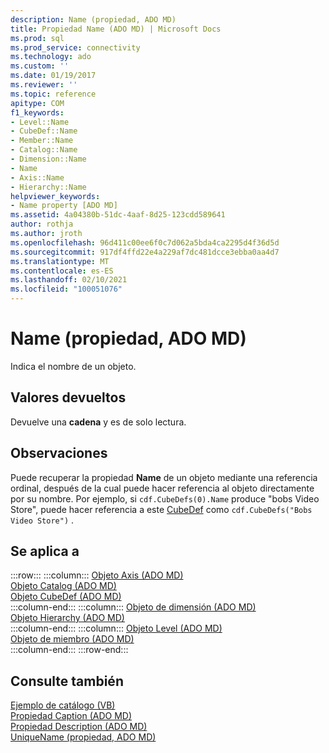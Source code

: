 ```yaml
---
description: Name (propiedad, ADO MD)
title: Propiedad Name (ADO MD) | Microsoft Docs
ms.prod: sql
ms.prod_service: connectivity
ms.technology: ado
ms.custom: ''
ms.date: 01/19/2017
ms.reviewer: ''
ms.topic: reference
apitype: COM
f1_keywords:
- Level::Name
- CubeDef::Name
- Member::Name
- Catalog::Name
- Dimension::Name
- Name
- Axis::Name
- Hierarchy::Name
helpviewer_keywords:
- Name property [ADO MD]
ms.assetid: 4a04380b-51dc-4aaf-8d25-123cdd589641
author: rothja
ms.author: jroth
ms.openlocfilehash: 96d411c00ee6f0c7d062a5bda4ca2295d4f36d5d
ms.sourcegitcommit: 917df4ffd22e4a229af7dc481dcce3ebba0aa4d7
ms.translationtype: MT
ms.contentlocale: es-ES
ms.lasthandoff: 02/10/2021
ms.locfileid: "100051076"
---
```

# <a name="name-property-ado-md"></a>Name (propiedad, ADO MD)
Indica el nombre de un objeto.  
  
## <a name="return-values"></a>Valores devueltos  
 Devuelve una **cadena** y es de solo lectura.  
  
## <a name="remarks"></a>Observaciones  
 Puede recuperar la propiedad **Name** de un objeto mediante una referencia ordinal, después de la cual puede hacer referencia al objeto directamente por su nombre. Por ejemplo, si `cdf.CubeDefs(0).Name` produce "bobs Video Store", puede hacer referencia a este [CubeDef](./cubedef-object-ado-md.md) como `cdf.CubeDefs("Bobs Video Store")` .  
  
## <a name="applies-to"></a>Se aplica a  

:::row:::
    :::column:::
        [Objeto Axis (ADO MD)](./axis-object-ado-md.md)  
        [Objeto Catalog (ADO MD)](./catalog-object-ado-md.md)  
        [Objeto CubeDef (ADO MD)](./cubedef-object-ado-md.md)  
    :::column-end:::
    :::column:::
        [Objeto de dimensión (ADO MD)](./dimension-object-ado-md.md)  
        [Objeto Hierarchy (ADO MD)](./hierarchy-object-ado-md.md)  
    :::column-end:::
    :::column:::
        [Objeto Level (ADO MD)](./level-object-ado-md.md)  
        [Objeto de miembro (ADO MD)](./member-object-ado-md.md)  
    :::column-end:::
:::row-end:::

## <a name="see-also"></a>Consulte también  
 [Ejemplo de catálogo (VB)](./catalog-example-vb.md)   
 [Propiedad Caption (ADO MD)](./caption-property-ado-md.md)   
 [Propiedad Description (ADO MD)](./description-property-ado-md.md)   
 [UniqueName (propiedad, ADO MD)](./uniquename-property-ado-md.md)